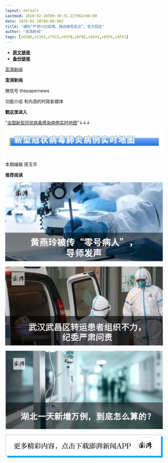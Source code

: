 ```yaml
---
layout: default
Lastmod: 2020-02-28T09:38:31.227062+00:00
date: 2020-02-20T00:00:00Z
title: "通知“严禁讨论疫情、擅自接受采访”，官方回应"
author: "澎湃新闻"
tags: [x65B0,x2193,x75C5,x95FB,x6F8E,x6E43,x65F6,x4FE1]
---
```


* [**原文链接**](http://mp.weixin.qq.com/s?__biz=MjM5MzI5NTU3MQ==&amp;mid=2651587654&amp;idx=1&amp;sn=58abdbcf9ce4127b82c5018e2eebc7b4&amp;chksm=bd6199fa8a1610ec50aecd7abe4d0701262f0f2961c27fef08ba2fb5f79757f8a1062bd93e07#rd)
* [**备份链接**](http://archive.today/d8UJK)


[澎湃新闻](javascript:void(0);)

**澎湃新闻** 

微信号 thepapernews

功能介绍 有内涵的时政新媒体

**戳这里进入**

“[全国新型冠状病毒感染病例实时地图](http://projects.thepaper.cn/thepaper-cases/839studio/feiyan/)”↓↓↓

[![](/images/post/15a4bc01c19b9e56f61d4f79069e4c63.jpg)](http://projects.thepaper.cn/thepaper-cases/839studio/feiyan/)

本期编辑 周玉华  

**推荐阅读**

[![](/images/post/83af442de9e7f18338c0bca1aa647957.jpg)](http://mp.weixin.qq.com/s?__biz=MjM5MzI5NTU3MQ==&mid=2651584348&idx=1&sn=b118991f08403d87db2ac1c8aeafca59&chksm=bd666ae08a11e3f6fd7394262e2448da823d05b843876a4d6e6da4a499a18d4dffa6e4fef766&scene=21#wechat_redirect)

[![](/images/post/d9b2979523c085a8e87ed5b7376db19d.jpg)](http://mp.weixin.qq.com/s?__biz=MjM5MzI5NTU3MQ==&mid=2651582994&idx=1&sn=17a647fb138df32092f2e3e8bda9f32c&chksm=bd666fae8a11e6b8de57273e6555d29b3caeab1cc387b3acaa860b49e8cafe52b3a8cb2d37db&scene=21#wechat_redirect)  

[![](/images/post/65c5c2be42482f1d7439c715bea9218c.jpg)](http://mp.weixin.qq.com/s?__biz=MjM5MzI5NTU3MQ==&mid=2651581366&idx=1&sn=c530e7b9f67d0752b8ba5883493c6cd3&chksm=bd66760a8a11ff1cf31bfd533425b24cbef9f8ce43830f2e5087bd4954d97311adeb3f9e4791&scene=21#wechat_redirect)

![](/images/post/faa036129172f4ba4cb775ad946d1eff.jpg)

